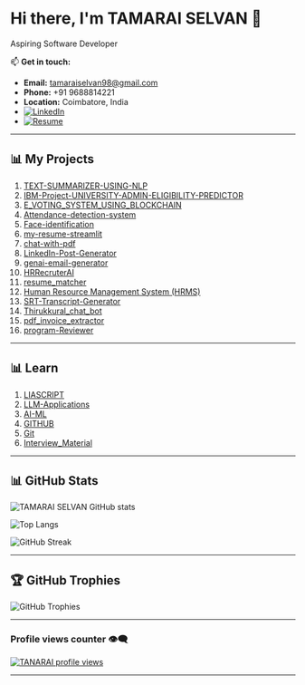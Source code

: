 # Hi there, I'm TAMARAI SELVAN 👋

Aspiring Software Developer

📫 **Get in touch:**  
- **Email:** tamaraiselvan98@gmail.com  
- **Phone:** +91 9688814221  
- **Location:** Coimbatore, India  
- [![LinkedIn](https://img.shields.io/badge/LinkedIn-%230077B5.svg?logo=linkedin&logoColor=white)](https://www.linkedin.com/in/tamarai-selvan-ravi-6b5311213/)
- [![Resume](https://img.shields.io/badge/Resume-%230077B5.svg?logo=resume&logoColor=white)](https://drive.google.com/file/d/1qYyRKg2ULQ8EnkdiJ_qgnNtCf1ggfzfz/view?usp=sharing)

---

## 📊 My Projects

1. [TEXT-SUMMARIZER-USING-NLP](https://github.com/tamaraiselva/TEXT-SUMMARIZER-USING-NLP)
2. [IBM-Project-UNIVERSITY-ADMIN-ELIGIBILITY-PREDICTOR](https://github.com/tamaraiselva/IBM-Project-UNIVERSITY-ADMIN-ELIGIBILITY-PREDICTOR)
3. [E_VOTING_SYSTEM_USING_BLOCKCHAIN](https://github.com/tamaraiselva/E_VOTING_SYSTEM_USING_BLOCKCHAIN)
4. [Attendance-detection-system](https://github.com/tamaraiselva/Attendance-detection-system)
5. [Face-identification](https://github.com/tamaraiselva/Face-identification)
6. [my-resume-streamlit](https://github.com/tamaraiselva/my-resume-streamlit)
7. [chat-with-pdf](https://github.com/tamaraiselva/chat-with-pdf)
8. [LinkedIn-Post-Generator](https://github.com/tamaraiselva/LinkedIn-Post-Generator)
9. [genai-email-generator](https://github.com/tamaraiselva/genai-email-generator)
10. [HRRecruterAI](https://github.com/tamaraiselva/HRRecruterAI)
11. [resume_matcher](https://github.com/tamaraiselva/resume_matcher)
12. [Human Resource Management System (HRMS) ](https://github.com/tamaraiselva/HRMS)
13. [SRT-Transcript-Generator](https://github.com/tamaraiselva/SRT-Transcript-Generator)
14. [Thirukkural_chat_bot](https://github.com/tamaraiselva/Thirukkural_chat_bot)
15. [pdf_invoice_extractor](https://github.com/tamaraiselva/pdf_invoice_extractor)
16. [program-Reviewer](https://github.com/tamaraiselva/program-Reviewer)

---

## 📊 Learn

1. [LIASCRIPT](https://github.com/tamaraiselva/liascript)
2. [LLM-Applications](https://github.com/tamaraiselva/LLM-Applications)
3. [AI-ML](https://github.com/tamaraiselva/AI-ML)
4. [GITHUB](https://github.com/tamaraiselva/git_commands)
5. [Git](https://github.com/tamaraiselva/git/blob/main/git.md)
6. [Interview_Material](https://github.com/tamaraiselva/Interview_Material)

---

## 📊 GitHub Stats

![TAMARAI SELVAN GitHub stats](https://github-readme-stats.vercel.app/api?username=tamaraiselva&show_icons=true&theme=transparent)

![Top Langs](https://github-readme-stats.vercel.app/api/top-langs/?username=tamaraiselva&layout=compact&theme=transparent)

![GitHub Streak](https://github-readme-streak-stats.herokuapp.com/?user=tamaraiselva&theme=dark&hide_border=false)

---

## 🏆 GitHub Trophies  
![GitHub Trophies](https://github-profile-trophy.vercel.app/?username=tamaraiselva&theme=discord&no-frame=false&no-bg=true&margin-w=4)

---

### Profile views counter 👁️‍🗨️
[![TANARAI profile views](https://u8views.com/api/v1/github/profiles/7869344/views/day-week-month-total-count.svg)](https://u8views.com/github/tamaraiselva)

---
